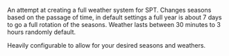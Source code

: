 An attempt at creating a full weather system for SPT.  Changes seasons based on the passage of time, in default settings a full year is 
about 7 days to go a full rotation of the seasons.  Weather lasts between 30 minutes to 3 hours randomly default.

Heavily configurable to allow for your desired seasons and weathers.
